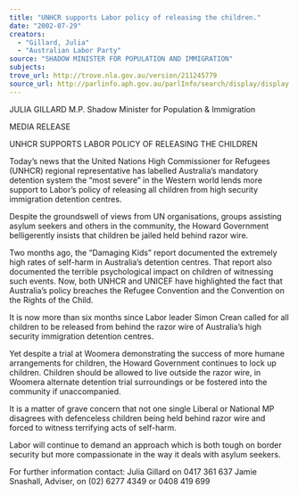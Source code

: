 ```yaml
---
title: "UNHCR supports Labor policy of releasing the children."
date: "2002-07-29"
creators:
  - "Gillard, Julia"
  - "Australian Labor Party"
source: "SHADOW MINISTER FOR POPULATION AND IMMIGRATION"
subjects:
trove_url: http://trove.nla.gov.au/version/211245779
source_url: http://parlinfo.aph.gov.au/parlInfo/search/display/display.w3p;query=Id%3A%22media/pressrel/VF276%22
---
```


 JULIA GILLARD M.P. Shadow Minister for Population & Immigration

 MEDIA RELEASE

 UNHCR SUPPORTS LABOR POLICY OF RELEASING THE CHILDREN

 Today’s news that the United Nations High Commissioner for Refugees (UNHCR) regional representative has labelled Australia’s mandatory detention system the “most severe” in the Western world lends more support to Labor’s policy of releasing all children from high security immigration detention centres.

 Despite the groundswell of views from UN organisations, groups assisting asylum seekers and others in the community, the Howard Government belligerently insists that children be jailed held behind razor wire.

 Two months ago, the “Damaging Kids” report documented the extremely high rates of self-harm in Australia’s detention centres.  That report also documented the terrible psychological impact on children of witnessing such events.  Now, both UNHCR and UNICEF have highlighted the fact that Australia’s policy breaches the Refugee Convention and the Convention on the Rights of the Child.

 It is now more than six months since Labor leader Simon Crean called for all children to be released from behind the razor wire of Australia’s high security immigration detention centres.

 Yet despite a trial at Woomera demonstrating the success of more humane arrangements for children, the Howard Government continues to lock up children.  Children should be allowed to live outside the razor wire, in Woomera alternate detention trial surroundings or be fostered into the community if unaccompanied.

 It is a matter of grave concern that not one single Liberal or National MP disagrees with defenceless children being held behind razor wire and forced to witness terrifying acts of self-harm.

 Labor will continue to demand an approach which is both tough on border security but more compassionate in the way it deals with asylum seekers.

 For further information contact: Julia Gillard on 0417 361 637 Jamie Snashall, Adviser, on (02) 6277 4349 or 0408 419 699

